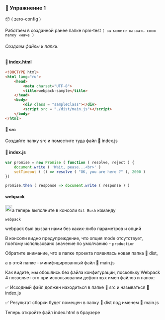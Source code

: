 ### :briefcase: Упражнение 1

📦 ( zero-config )

Работаем в созданной ранее папке  npm-test  `( вы можете назвать свою папку иначе )`

###### Создаем файлы и папки:

#### :pencil: index.html

```html
<!DOCTYPE html>
<html lang="ru">
    <head>
        <meta charset="UTF-8">
        <title>webpack-sample</title>
    </head>
    <body>
        <div class = "sampleClass"></div>
        <script src = "./dist/main.js"></script>
    </body>
</html>
```
#### :open_file_folder: src

Cоздайте папку  src  и поместите туда файл  :pencil: index.js

#### :pencil: index.js

```javascript
var promise = new Promise ( function ( resolve, reject ) {
    document.write ( 'Wait, pease...<br>' )
    setTimeout ( () => resolve ( "OK, you are here ?" ), 2000 )
})

promise.then ( response => document.write ( response ) )
```
#### webpack

<img src="https://gitforwindows.org/img/gwindows_logo.png" width="22"/>а теперь выполните в консоли `Git Bush` команду

    webpack

webpack был вызван нами без каких-либо параметров и опций

В консоли видно предупреждение, что опция  mode отсутствует, поэтому использовано значение по умолчанию - `production`

Обратите внимание, что в папке проекта появилась новая папка  :open_file_folder: dist,

а в этой папке - минифицированный файл  :pencil: main.js

Как видите, мы обошлись без файла конфигурации, поскольку  Webpack 4  позволяет это при использовании дефолтных имен файлов и папок:

✅ Исходный файл должен находиться в папке :open_file_folder: src и называться :pencil: index.js

✅ Результат сборки будет помещен в папку :open_file_folder: dist под именем  :pencil: main.js

Теперь откройте файл  index.html  в браузере